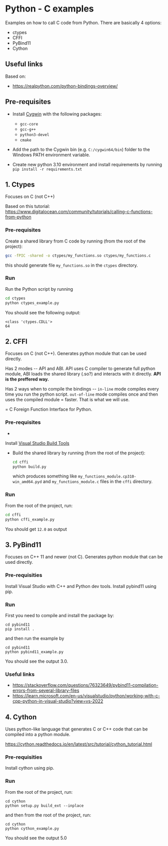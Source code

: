 # Python - C examples

Examples on how to call C code from Python. There are basically 4 options:

- ctypes
- CFFI
- PyBind11
- Cython

## Useful links

Based on:

- https://realpython.com/python-bindings-overview/

## Pre-requisites

- Install [Cygwin](https://www.cygwin.com/) with the following packages:
    - `gcc-core`
    - `gcc-g++`
    - `python3-devel`
    - `cmake`

- Add the path to the Cygwin bin (e.g. `C:/cygwin64/bin`) folder to the Windows PATH environment variable.
- Create new python 3.10 environment and install requirements by running `pip install -r requirements.txt`

## 1. Ctypes

Focuses on C (not C++)

Based on this tutorial: https://www.digitalocean.com/community/tutorials/calling-c-functions-from-python

### Pre-requisites

Create a shared library from C code by running (from the root of the project):

```bash
gcc -fPIC -shared -o ctypes/my_functions.so ctypes/my_functions.c
```

this should generate file `my_functions.so` in the `ctypes` directory.

### Run

Run the Python script by running

```bash
cd ctypes
python ctypes_example.py
```

You should see the following output:

```
<class 'ctypes.CDLL'>
64
```

## 2. CFFI

Focuses on C (not C++). Generates python module that can be used directly.

Has 2 modes -- API and ABI. API uses C compiler to generate full python module, ABI loads the shared library (.so?) and
interacts with it directly. **API is the preffered way.**

Has 2 ways when to compile the bindings -- `in-line` mode compiles every time you run the python script.
`out-of-line` mode compiles once and then uses the compiled module = faster. That is what we will use.

= C Foreign Function Interface for Python.

### Pre-requisites

-

Install [Visual Studio Build Tools](https://stackoverflow.com/questions/64261546/how-to-solve-error-microsoft-visual-c-14-0-or-greater-is-required-when-inst)

- Build the shared library by running (from the root of the project):

  ```bash
  cd cffi
  python build.py
  ``` 
  which produces something like `my_functions_module.cp310-win_amd64.pyd` and `my_functions_module.c` files in
  the `cffi` directory.

### Run

From the root of the project, run:

```bash
cd cffi
python cffi_example.py
```

You should get `12.0` as output

## 3. PyBind11

Focuses on C++ 11 and newer (not C). Generates python module that can be used directly.

### Pre-requisities

Install Visual Studio with C++ and Python dev tools. Install pybind11 using pip.

### Run

First you need to compile and install the package by:

```
cd pybind11
pip install .
```

and then run the example by

```
cd pybind11
python pybind11_example.py
```

You should see the output 3.0.

### Useful links

- https://stackoverflow.com/questions/76323649/pybind11-compilation-errors-from-several-library-files
- https://learn.microsoft.com/en-us/visualstudio/python/working-with-c-cpp-python-in-visual-studio?view=vs-2022

## 4. Cython

Uses python-like language that generates C or C++ code that can be compiled into a python module.

https://cython.readthedocs.io/en/latest/src/tutorial/cython_tutorial.html

### Pre-requisities

Install cython using pip.

### Run

From the root of the project, run:

```
cd cython
python setup.py build_ext --inplace
```

and then from the root of the project, run:

```
cd cython
python cython_example.py
```

You should see the output 5.0